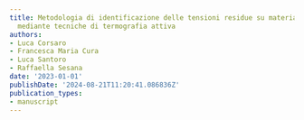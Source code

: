 ```yaml
---
title: Metodologia di identificazione delle tensioni residue su materiali e componenti
  mediante tecniche di termografia attiva
authors:
- Luca Corsaro
- Francesca Maria Cura
- Luca Santoro
- Raffaella Sesana
date: '2023-01-01'
publishDate: '2024-08-21T11:20:41.086836Z'
publication_types:
- manuscript
---
```

